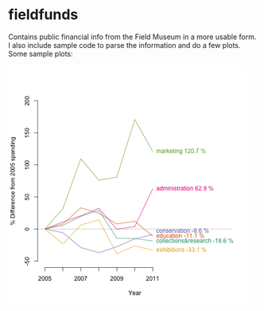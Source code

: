 fieldfunds
==========

Contains public financial info from the Field Museum in a more usable form. I also include sample code to parse the information and do a few plots. Some sample plots:

[![Percent change in funding](https://github.com/bomeara/fieldfunds/blob/master/PercentSpendingChange.png?raw=true)](#percentchange)

